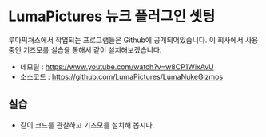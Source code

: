 # LumaPictures 뉴크 플러그인 셋팅

루마픽쳐스에서 작업되는 프로그램들은 Github에 공개되어있습니다.
이 회사에서 사용중인 기즈모를 실습을 통해서 같이 설치해보겠습니다.

- 데모릴 : https://www.youtube.com/watch?v=w8CP1WixAvU
- 소스코드 : https://github.com/LumaPictures/LumaNukeGizmos

## 실습
- 같이 코드를 관찰하고 기즈모를 설치해 봅시다.